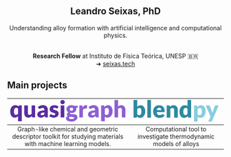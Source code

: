 <div align="center">

## **Leandro Seixas, PhD**

Understanding alloy formation with artificial intelligence and computational physics.

<br>
<b>Research Fellow</b> at Instituto de Física Teórica, UNESP 🇧🇷
<br>
➜ <a href="https://seixas.tech/">seixas.tech</a>
</div>

## Main projects

<div align="center">

| <a href="https://github.com/leseixas/quasigraph"><img src="https://raw.githubusercontent.com/leseixas/quasigraph/refs/heads/main/resources/logo.png" alt="quasigraph" height="50px"></a> | <a href="https://github.com/leseixas/blendpy"><img src="https://raw.githubusercontent.com/leseixas/blendpy/refs/heads/main/logo.png" alt="blendpy" height="50px"></a> |
|:---:|:---:|
| Graph-like chemical and geometric descriptor toolkit for studying materials with machine learning models. | Computational tool to investigate thermodynamic models of alloys |

</div>

<!-- 
* 🔬 [quasigraph](https://github.com/leseixas/quasigraph) - Descriptor to study materials with machine learning algorithms.
* 🌡️ [blendpy](https://github.com/leseixas/blendpy) - Computational tool to investigate thermodynamic models of alloys. -->

